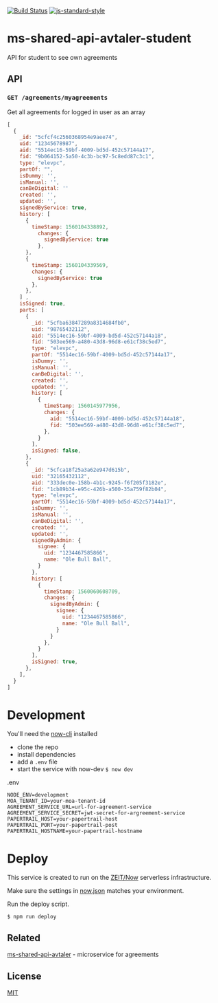 [![Build Status](https://travis-ci.com/vtfk/ms-shared-api-avtaler-student.svg?branch=master)](https://travis-ci.com/vtfk/ms-shared-api-avtaler-student)
[![js-standard-style](https://img.shields.io/badge/code%20style-standard-brightgreen.svg?style=flat)](https://github.com/feross/standard)

# ms-shared-api-avtaler-student

API for student to see own agreements

## API

### `GET /agreements/myagreements`

Get all agreements for logged in user as an array

```JavaScript
[
  {
    _id: "5cfcf4c2560368954e9aee74",
    uid: "12345678987",
    aid: "5514ec16-59bf-4009-bd5d-452c57144a17",
    fid: "9b064152-5a50-4c3b-bc97-5c8edd87c3c1",
    type: "elevpc",
    partOf: "",
    isDummy: '',
    isManual: '',
    canBeDigital: ''
    created: '',
    updated: '',
    signedByService: true,
    history: [
      {
        timeStamp: 1560104338892,
          changes: {
            signedByService: true
          },
      },
      {
        timeStamp: 1560104339569,
        changes: {
          signedByService: true
        },
      },
    ] ,
    isSigned: true,
    parts: [
      {
        _id: "5cfba63847289a8314684fb0",
        uid: "98765432112",
        aid: "5514ec16-59bf-4009-bd5d-452c57144a18",
        fid: "503ee569-a480-43d8-96d8-e61cf38c5ed7",
        type: "elevpc",
        partOf: "5514ec16-59bf-4009-bd5d-452c57144a17",
        isDummy: '',
        isManual: '',
        canBeDigital: '',
        created: '',
        updated: '',
        history: [
          {
            timeStamp: 1560145977956,
            changes: {
              aid: "5514ec16-59bf-4009-bd5d-452c57144a18",
              fid: "503ee569-a480-43d8-96d8-e61cf38c5ed7",
            },
          }
        ],
        isSigned: false,
      },
      {
        _id: "5cfca18f25a3a62e947d615b",
        uid: "32165432112",
        aid: "333dec0e-158b-4b1c-9245-f6f205f3182e",
        fid: "1cb89b34-e95c-426b-a500-35a759f82b04",
        type: "elevpc",
        partOf: "5514ec16-59bf-4009-bd5d-452c57144a17",
        isDummy: '',
        isManual: '',
        canBeDigital: '',
        created: '',
        updated: '',
        signedByAdmin: {
          signee: {
            uid: "1234467585866",
            name: "Ole Bull Ball",
          }
        },
        history: [
          {
            timeStamp: 1560060608709,
            changes: {
              signedByAdmin: {
                signee: {
                  uid: "1234467585866",
                  name: "Ole Bull Ball",
                }
              }
            },
          }
        ],
        isSigned: true,
      },
    ],
  }
]
```

# Development

You'll need the [now-cli](https://zeit.co/now) installed

- clone the repo
- install dependencies
- add a `.env` file
- start the service with now-dev ```$ now dev```

.env

```
NODE_ENV=development
MOA_TENANT_ID=your-moa-tenant-id
AGREEMENT_SERVICE_URL=url-for-agreement-service
AGREEMENT_SERVICE_SECRET=jwt-secret-for-argreement-service
PAPERTRAIL_HOST=your-papertrail-host
PAPERTRAIL_PORT=your-papertrail-post
PAPERTRAIL_HOSTNAME=your-papertrail-hostname
```

# Deploy

This service is created to run on the [ZEIT/Now](https://zeit.co/now) serverless infrastructure.

Make sure the settings in [now.json](now.json) matches your environment.

Run the deploy script.

```
$ npm run deploy
```

## Related

[ms-shared-api-avtaler](https://github.com/vtfk/ms-shared-api-avtaler) - microservice for agreements

## License

[MIT](LICENSE)
